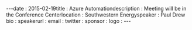 ---﻿date : 2015-02-19title : Azure Automationdescription : Meeting will be in the Conference Centerlocation : Southwestern Energyspeaker : Paul Drew bio : speakerurl : email : twitter : sponsor : logo : ---